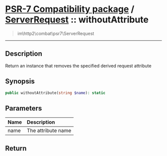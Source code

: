 # [PSR-7 Compatibility package](combat.md) / [ServerRequest](combat-ServerRequest.md) :: withoutAttribute
 > im\http2\combat\psr7\ServerRequest
____

## Description
Return an instance that removes the specified derived request attribute

## Synopsis
```php
public withoutAttribute(string $name): static
```

## Parameters
| Name | Description |
| :--- | :---------- |
| name | The attribute name |

## Return

